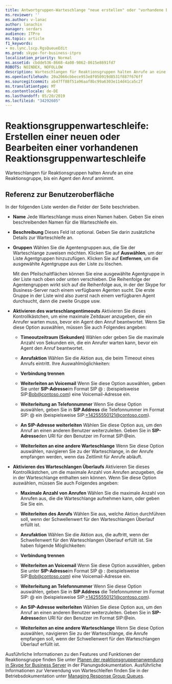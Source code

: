 ```yaml
---
title: Antwortgruppen-Warteschlange "neue erstellen" oder "vorhandene bearbeiten"
ms.reviewer: ''
ms.author: v-lanac
author: lanachin
manager: serdars
audience: ITPro
ms.topic: article
f1_keywords:
- ms.lync.lscp.RgsQueueEdit
ms.prod: skype-for-business-itpro
localization_priority: Normal
ms.assetid: cbdde536-8668-4a08-9862-8615e8691fd7
ROBOTS: NOINDEX, NOFOLLOW
description: Warteschlangen für Reaktionsgruppen halten Anrufe an eine Reaktionsgruppe, bis ein Agent den Anruf annimmt.
ms.openlocfilehash: 20a2066cbbece953e8f050919d8531f887f676ff
ms.sourcegitcommit: ab47ff88f51a96aaf8bc99a6303e114d41ca5c2f
ms.translationtype: MT
ms.contentlocale: de-DE
ms.lasthandoff: 05/20/2019
ms.locfileid: "34292605"
---
```

# <a name="response-groups-queue-create-new-or-edit-existing"></a>Reaktionsgruppenwarteschleife: Erstellen einer neuen oder Bearbeiten einer vorhandenen Reaktionsgruppenwarteschleife

Warteschlangen für Reaktionsgruppen halten Anrufe an eine Reaktionsgruppe, bis ein Agent den Anruf annimmt.

## <a name="ui-reference"></a>Referenz zur Benutzeroberfläche

In der folgenden Liste werden die Felder der Seite beschrieben.

- **Name** Jede Warteschlange muss einen Namen haben. Geben Sie einen beschreibenden Namen für die Warteschleife ein.

- **Beschreibung** Dieses Feld ist optional. Geben Sie darin zusätzliche Details zur Warteschleife an.

- **Gruppen** Wählen Sie die Agentengruppen aus, die Sie der Warteschlange zuweisen möchten. Klicken Sie auf **Auswählen**, um der Liste Agentgruppen hinzuzufügen. Klicken Sie auf **Entfernen**, um die ausgewählte Agentgruppe aus der Liste zu löschen.

    Mit den Pfeilschaltflächen können Sie eine ausgewählte Agentgruppe in der Liste nach oben oder unten verschieben. Die Reihenfolge der Agentengruppen wirkt sich auf die Reihenfolge aus, in der der Skype for Business-Server nach einem verfügbaren Agenten sucht. Die erste Gruppe in der Liste wird also zuerst nach einem verfügbaren Agent durchsucht, dann die zweite Gruppe usw.

- **Aktivieren des warteschlangentimeouts** Aktivieren Sie dieses Kontrollkästchen, um eine maximale Zeitdauer anzugeben, die ein Anrufer warten muss, bevor ein Agent den Anruf beantwortet. Wenn Sie diese Option auswählen, müssen Sie auch Folgendes angeben:

  - **Timeoutzeitraum (Sekunden)** Wählen oder geben Sie die maximale Anzahl von Sekunden ein, die ein Anrufer warten kann, bevor ein Agent den Anruf beantwortet.

  - **Anrufaktion** Wählen Sie die Aktion aus, die beim Timeout eines Anrufs eintritt. Ihre Auswahlmöglichkeiten:

  - **Verbindung trennen**

  - **Weiterleiten an Voicemail** Wenn Sie diese Option auswählen, geben Sie unter **SIP-Adresse**im Format SIP<username> @ <domainname> : (beispielsweise SIP:Bob@contoso.com) eine Voicemail-Adresse ein.

  - **Weiterleitung an Telefonnummer** Wenn Sie diese Option auswählen, geben Sie in **SIP Address** die Telefonnummer im Format SIP:<number> @ <domainname> ein (beispielsweise SIP:+14255550121@contoso.com).

  - **An SIP-Adresse weiterleiten** Wählen Sie diese Option aus, um den Anruf an einen anderen Benutzer weiterzuleiten. Geben Sie in **SIP-Adresse**den URI für den Benutzer im Format SIP:<username>@<domainname>ein.

  - **Weiterleiten an eine andere Warteschlange** Wenn Sie diese Option auswählen, navigieren Sie zu der Warteschlange, in der Anrufe empfangen werden, wenn das Zeitlimit für Anrufe abläuft.

- **Aktivieren des Warteschlangen Überlaufs** Aktivieren Sie dieses Kontrollkästchen, um die maximale Anzahl von Anrufen anzugeben, die in der Warteschlange enthalten sein können. Wenn Sie diese Option auswählen, müssen Sie auch Folgendes angeben:

  - **Maximale Anzahl von Anrufen** Wählen Sie die maximale Anzahl von Anrufen aus, die die Warteschlange aufnehmen kann, oder geben Sie Sie ein.

  - **Weiterleiten des Anrufs** Wählen Sie aus, welche Aktion durchführen soll, wenn der Schwellenwert für den Warteschlangen Überlauf erfüllt ist.

  - **Anrufaktion** Wählen Sie die Aktion aus, die auftritt, wenn der Schwellenwert für den Warteschlangen Überlauf erfüllt ist. Sie haben folgende Möglichkeiten:

  - **Verbindung trennen**

  - **Weiterleiten an Voicemail** Wenn Sie diese Option auswählen, geben Sie unter **SIP-Adresse**im Format SIP<username> @ <domainname> : (beispielsweise SIP:Bob@contoso.com) eine Voicemail-Adresse ein.

  - **Weiterleitung an Telefonnummer** Wenn Sie diese Option auswählen, geben Sie in **SIP Address** die Telefonnummer im Format SIP:<number> @ <domainname> ein (beispielsweise SIP:+14255550121@contoso.com).

  - **An SIP-Adresse weiterleiten** Wählen Sie diese Option aus, um den Anruf an einen anderen Benutzer weiterzuleiten. Geben Sie in **SIP-Adresse**den URI für den Benutzer im Format SIP:<username>@<domainname>ein.

  - **Weiterleiten an eine andere Warteschlange** Wenn Sie diese Option auswählen, navigieren Sie zu der Warteschlange, die Anrufe empfangen soll, wenn der Schwellenwert für den Warteschlangen Überlauf erfüllt ist.

Ausführliche Informationen zu den Features und Funktionen der Reaktionsgruppe finden Sie unter [Planen der reaktionsgruppenanwendung in Skype for Business Server](../../../plan-your-deployment/enterprise-voice-solution/response-group.md) in der Planungsdokumentation. Ausführliche Informationen zur Verwendung von Warteschleifen finden Sie in der Betriebsdokumentation unter [Managing Response Group Queues](https://technet.microsoft.com/library/1e91720c-ab67-4dfb-b30c-0ef2a8012310.aspx).


